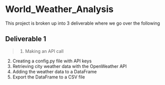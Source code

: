 # World_Weather_Analysis
This project is broken up into 3 deliverable where we go over the following

## Deliverable 1
>1. Making an API call
2. Creating a config.py file with API keys
3. Retrieving city weather data with the OpenWeather API
4. Adding the weather data to a DataFrame
5. Export the DataFrame to a CSV file